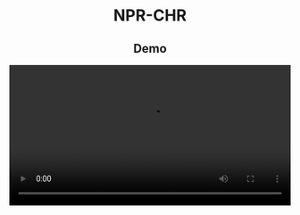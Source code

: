 <div id="demo" align="center">

# NPR-CHR

## Demo

<div align="center"><video width="100%" height="auto" src="https://github.com/user-attachments/assets/47f6e2f4-8882-47b0-bff4-70233ed9a4ca" controls="controls"></video></div>
</div>
